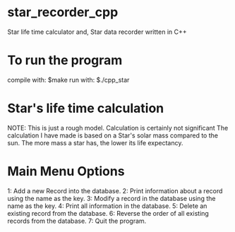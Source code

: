 # star_recorder_cpp
Star life time calculator and, Star data recorder written in C++

# To run the program
compile with: $make
run with: $./cpp_star

# Star's life time calculation
NOTE: This is just a rough model. Calculation is certainly not significant
The calculation I have made is based on a Star's solar mass compared to the sun. 
The more mass a star has, the lower its life expectancy.

# Main Menu Options
1: Add a new Record into the database.
2: Print information about a record using the name as the key. 
3: Modify a record in the database using the name as the key. 
4: Print all information in the database.
5: Delete an existing record from the database.
6: Reverse the order of all existing records from the database.
7: Quit the program.
